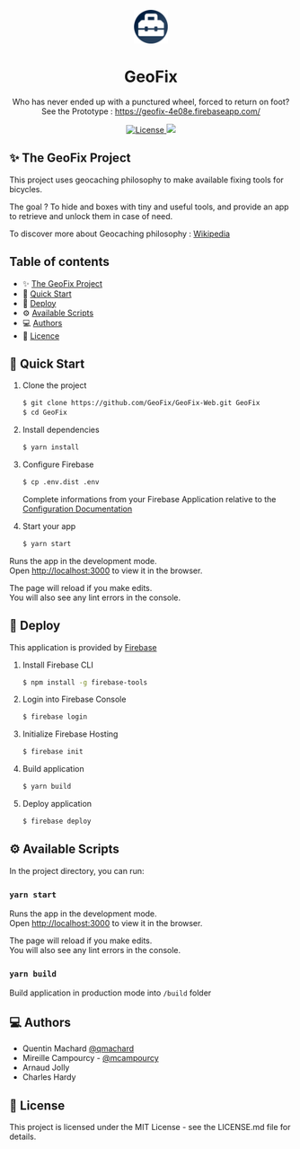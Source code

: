 <p align="center">
  <a href="https://github.com/GeoFix/GeoFix-Web">
    <img alt="GeoFix" src="./public/logo512.png" width="60" />
  </a>
</p>

<h1 align="center">
  GeoFix
</h1>

<p align="center">
  Who has never ended up with a punctured wheel, forced to return on foot?<br>
  See the Prototype : <a href="https://geofix-4e08e.firebaseapp.com/" target="_blank">
    https://geofix-4e08e.firebaseapp.com/
  </a>
</p>

<p align="center">
  <a href="https://opensource.org/licenses/MIT">
    <img src="https://img.shields.io/badge/License-MIT-yellow.svg" alt="License" />
  </a>
  <a href="https://github.com/GeoFix/GeoFix-Web/actions">
    <img src="https://img.shields.io/github/workflow/status/GeoFix/GeoFix-Web/deploy?label=Deployment" />
  </a>
</p>

## ✨ The GeoFix Project

This project uses geocaching philosophy to make available fixing tools for bicycles.

The goal ? To hide and boxes with tiny and useful tools, and provide an app to retrieve and unlock them in case of need.

To discover more about Geocaching philosophy : [Wikipedia](https://en.wikipedia.org/wiki/Geocaching)

## Table of contents

- ✨ [The GeoFix Project](#-the-geofix-project)
- 🚀 [Quick Start](#-quick-start)
- 💫 [Deploy](#-deploy)
- ⚙️ [Available Scripts](#-available-scripts)
- 💻 [Authors](#-authors)
- 📝 [Licence](#-license)

## 🚀 Quick Start

1. Clone the project

    ```bash
    $ git clone https://github.com/GeoFix/GeoFix-Web.git GeoFix
    $ cd GeoFix
    ```

1. Install dependencies

    ```bash
    $ yarn install
    ```
   
1. Configure Firebase

   ```bash
   $ cp .env.dist .env
   ```
   
   Complete informations from your Firebase Application relative to the [Configuration Documentation](https://firebase.google.com/docs/web/setup?authuser=0#config-object)

1. Start your app

    ```bash
    $ yarn start
    ```

Runs the app in the development mode.<br />
Open [http://localhost:3000](http://localhost:3000) to view it in the browser.

The page will reload if you make edits.<br />
You will also see any lint errors in the console.

## 💫 Deploy

This application is provided by [Firebase](https://firebase.google.com/)

1. Install Firebase CLI

   ```bash
   $ npm install -g firebase-tools
   ```
   
1. Login into Firebase Console

   ```bash
   $ firebase login
   ```
   
1. Initialize Firebase Hosting

   ```bash
   $ firebase init
   ```

1. Build application

   ```bash
   $ yarn build
   ```

1. Deploy application

   ```bash
   $ firebase deploy
   ```

## ⚙️ Available Scripts

In the project directory, you can run:

### `yarn start`

Runs the app in the development mode.<br />
Open [http://localhost:3000](http://localhost:3000) to view it in the browser.

The page will reload if you make edits.<br />
You will also see any lint errors in the console.

### `yarn build`

Build application in production mode into `/build` folder

## ‍💻 Authors

- Quentin Machard [@qmachard](https://github.com/qmachard)
- Mireille Campourcy - [@mcampourcy](https://github.com/mcampourcy)
- Arnaud Jolly
- Charles Hardy

## 📝 License

This project is licensed under the MIT License - see the LICENSE.md file for details.
